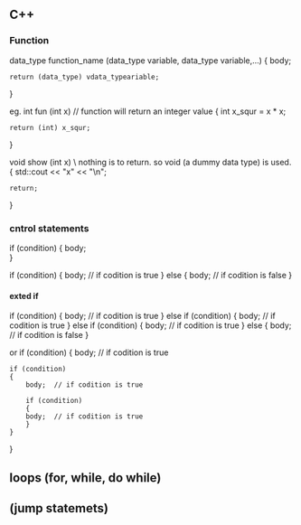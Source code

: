 ## C++


### Function

data_type function_name (data_type variable, data_type variable,...)
{
    body;

    return (data_type) vdata_typeariable;
}

eg. 
int fun (int x) // function will return an integer value
{
    int x_squr = x * x;

    return (int) x_squr;
}

void show (int x) \\ nothing is to return. so void (a dummy data type) is used. 
{
    std::cout << "x" << "\n";

    return;
}


### cntrol statements

if (condition)
{
    body;    
}


if (condition)
{
    body;  // if codition is true
}
else
{
    body; // if codition is false
}


#### exted if

if (condition)
{
    body;  // if codition is true
}
else if (condition)
{
    body;  // if codition is true
}
else if (condition)
{
    body;  // if codition is true
}
else
{
    body; // if codition is false
}



or 
if (condition)
{
    body;  // if codition is true
    
    if (condition)
    {
        body;  // if codition is true
        
        if (condition)
        {
        body;  // if codition is true
        }
    }

}


## loops (for, while, do while)

## (jump statemets)
